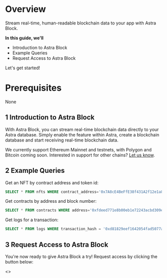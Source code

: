# Overview
Stream real-time, human-readable blockchain data to your app with Astra Block.

**In this guide, we'll**
- Introduction to Astra Block
- Example Queries
- Request Access to Astra Block

Let's get started!

# Prerequisites
None

## 1 Introduction to Astra Block
With Astra Block, you can stream real-time blockchain data directly to your Astra database. Simply enable the feature within Astra, create a blockchain database and start receiving real-time blockchain data.

We currently support Ethereum Mainnet and testnets, with Polygon and Bitcoin coming soon. Interested in support for other chains? [Let us know](mailto:blockchain@datastax.com).

## 2 Example Queries

Get an NFT by contract address and token id:
```SQL
SELECT * FROM nfts WHERE contract_address='0x7A8cE4BeFfE38f431A2f12e1a8B7d7dAE62DF359' AND token_id='100';
```

Get contracts by address and block number:

```SQL
SELECT * FROM contracts WHERE address='0xfdeed771e8b00eb1e72243acbd309ed83ad45f6e' AND block_number=9578734;
```

Get logs for a transaction:
```SQL
SELECT * FROM logs WHERE transaction_hash = '0xd81829eef1642054fad5077a3ca234654771187af5c6dc3b8bd6a9d2ddc7078a' and block_number = 15832763 and log_index = 44;
```

## 3 Request Access to Astra Block
You're now ready to give Astra Block a try! Request access by clicking the button below:

<<launchRequestAstraBlock>>

